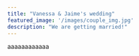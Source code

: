 ```yaml
---
title: "Vanessa & Jaime's wedding"
featured_image: '/images/couple_img.jpg'
description: "We are getting married!"
---
```

aaaaaaaaaaaa